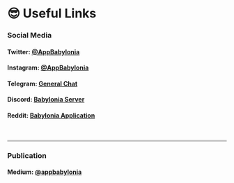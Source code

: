 # 😎 Useful Links

### Social Media
####  Twitter: [@AppBabylonia](https://twitter.com/AppBabylonia)</br> 
#### Instagram: [@AppBabylonia](https://www.instagram.com/appbabylonia/) </br>
#### Telegram: [General Chat](https://t.me/babyloniageneralchat)</br>
#### Discord: [Babylonia Server](https://discord.gg/Pe5ZUTnHPS)</br>
#### Reddit: [Babylonia Application](https://www.reddit.com/r/BabyloniaApplication/)</br>
</br> <hr/>

### Publication
#### Medium: [@appbabylonia](https://medium.com/@appbabylonia)
